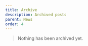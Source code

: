 ```yaml
---
title: Archive
description: Archived posts
parent: News
order: 4
---
```


> Nothing has been archived yet.

